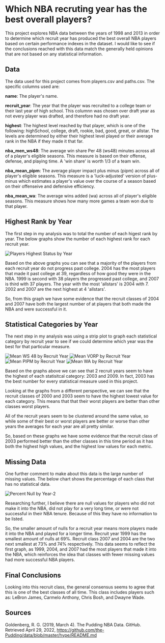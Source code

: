 # Which NBA recruting year has the best overall players?

This project explores NBA data between the years of 1998 and 2013 in order to determine which recruit year has produced the best overall NBA players based on certain performance indexes in the dataset. I would like to see if the conclusions reached with this data match the generally held opinions that are not based on any statistical information. 

## Data

The data used for this project comes from players.csv and paths.csv. The specific columns used are:

**name**: The player's name.

**recruit_year**: The year that the player was recruited to a college team or their last year of high school. This columnn was chosen over draft year as not every player was drafted, and therefore had no draft year. 

**highest**: The highest level reached by that player, which is one of the following: highSchool, college, draft, rookie, bad, good, great, or allstar. The levels are determined by either their highest level played or their average rank in the NBA if they made it that far. 

**nba_men_ws48**: The average win share Per 48 (ws48) minutes across all of a player's eligible seasons. This measure is based on their offense, defense, and playing time. A 'win share' is worth 1/3 of a team win.

**nba_mean_pipm**: The average player impact plus minus (pipm) across all of player's eligible seasons. This measure is a 'luck-adjusted' version of plus-minus which estimates a player's value over the course of a season based on their offenseive and defensive efficiency. 

**nba_mean_wa**: The average wins added (wa) across all of player's eligible seasons. This measure shows how many more games a team won due to that player. 

## Highest Rank by Year

The first step in my analysis was to total the number of each higest rank by year. The below graphs show the number of each highest rank for each recruit year.

![Players Highest Status by Year](https://user-images.githubusercontent.com/74326062/166969509-51fc101d-d027-4b78-9809-adc9c65ddf3e.png)

Based on the above graphs you can see that a majority of the players from each recruit year do not progress past college. 2004 has the most players that made it past college at 39, regardless of how good they were in the NBA. 1999 is second with 38 players the progressed past college, and 2007 is third with 37 players. The year with the most 'allstars' is 2004 with 7. 2002 and 2007 are the next highest at 4 'allstars'. 

So, from this graph we have some evidence that the recruit classes of 2004 and 2007 have both the largest number of at players that both made the NBA and were successful in it.  

## Statistical Categories by Year

The next step in my analysis was using a strip plot to graph each statistical category by recruit year to see if we could determine which year was the best for that particular measure.

![Mean WS 48 by Recruit Year](https://user-images.githubusercontent.com/74326062/166815007-a2d772b2-c12a-4a05-934d-24a256f31b88.png)
![Mean VORP by Recruit Year](https://user-images.githubusercontent.com/74326062/166814821-88d76c2d-f5f4-416f-aa91-31ee10f2c907.png)
![Mean PIPM by Recruit Year](https://user-images.githubusercontent.com/74326062/166815223-7802edb1-3ff9-4bf6-a9a0-f3ae585770d9.png)
![Mean WA by Recruit Year](https://user-images.githubusercontent.com/74326062/166815372-5eccc4d4-f0d3-428f-8fe9-0df5f1222126.png)

Based on the graphs above we can see that 2 recruit years seem to have the highest of each statisitcal category: 2003 and 2009. In fact, 2003 has the best number for every statistical measure used in this project.

Looking at the graphs from a different perspective, we can see that the recruit classes of 2000 and 2003 seem to have the highest lowest value for each category. This means that that their worst players are better than other classes worst players. 

All of the recruit years seem to be clustered around the same value, so while some of their best or worst players are better or worse than other years the averages for each year are all pretty similar. 

So, based on these graphs we have some evidence that the recruit class of 2003 performed better than the other classes in this time period as it has both the highest high values, and the highest low values for each metric. 

## Missing Data

One further comment to make about this data is the large number of missing values. The below chart shows the percentage of each class that has no statistical data.

![Percent Null by Year-2](https://user-images.githubusercontent.com/74326062/166815734-cc146f47-24c1-4c9a-9a79-683ba39cd32f.png)

Researching further, I believe there are null values for players who did not make it into the NBA, did not play for a very long time, or were not successful in their NBA tenure. Because of this they have no information to be listed. 

So, the smaller amount of nulls for a recruit year means more players made it into the NBA and played for a longer time. Recruit year 1999 has the smallest amount of nulls at 69%. Recruit class 2007 and 2004 are the two next smallest at 73% and 74% respectively. This data seems to reflect the first graph, as 1999, 2004, and 2007 had the most players that made it into the NBA, which reinforces the idea that classes with fewer missing values had more successful NBA players.

## Final Conclusions

Looking into this recruit class, the general consensus seems to agree that this is one of the best classes of all time. This class includes players such as: LeBron James, Carmelo Anthony, Chris Bosh, and Dwayne Wade.

## Sources

Goldenberg, R. G. (2019, March 4). The Pudding NBA Data. GitHub. Retrieved April 29, 2022, https://github.com/the-Pudding/data/blob/master/hype/README.md 
